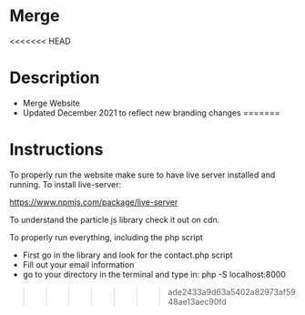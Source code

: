 # Merge 

<<<<<<< HEAD
# Description
 - Merge Website 
 - Updated December 2021 to reflect new branding changes
=======
# Instructions

To properly run the website make sure to have live server installed and running. 
To install live-server:

https://www.npmjs.com/package/live-server

To understand the particle js library check it out on cdn.

To properly run everything, including the php script
 -  First go in the library and look for the contact.php script
 -  Fill out your email information
 -  go to your directory in the terminal and type in: php -S localhost:8000
>>>>>>> ade2433a9d63a5402a82973af5948ae13aec90fd
